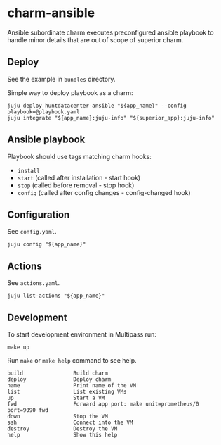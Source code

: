 # charm-ansible

Ansible subordinate charm executes preconfigured ansible playbook
to handle minor details that are out of scope of superior charm.

## Deploy

See the example in `bundles` directory.

Simple way to deploy playbook as a charm:

```
juju deploy huntdatacenter-ansible "${app_name}" --config playbook=@playbook.yaml
juju integrate "${app_name}:juju-info" "${superior_app}:juju-info"
```

## Ansible playbook

Playbook should use tags matching charm hooks:
- `install`
- `start` (called after installation - start hook)
- `stop` (called before removal - stop hook)
- `config` (called after config changes - config-changed hook)

## Configuration

See `config.yaml`.

```
juju config "${app_name}"
```

## Actions

See `actions.yaml`.

```
juju list-actions "${app_name}"
```

## Development

To start development environment in Multipass run:

```
make up
```

Run `make` or `make help` command to see help.

```
build                Build charm
deploy               Deploy charm
name                 Print name of the VM
list                 List existing VMs
up                   Start a VM
fwd                  Forward app port: make unit=prometheus/0 port=9090 fwd
down                 Stop the VM
ssh                  Connect into the VM
destroy              Destroy the VM
help                 Show this help
```
